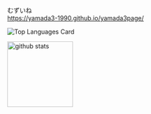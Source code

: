 むずいね<br>
https://yamada3-1990.github.io/yamada3page/

![Top Languages Card](https://github-readme-stats.vercel.app/api/top-langs/?username=yamada3-1990&)

<p>
  <img alt="github stats" height="150px" src="https://github-readme-stats.vercel.app/api?username=yamada3-1990&count_private=true&show_icons=true&show_icons=true" />
<!--   <img alt="Top Langs" height="150px" src="https://github-readme-stats.vercel.app/api/top-langs/?username=yamada3-1990&layout=compact&count_private=true&show_icons=true&show_icons=true" /> -->

</p>


